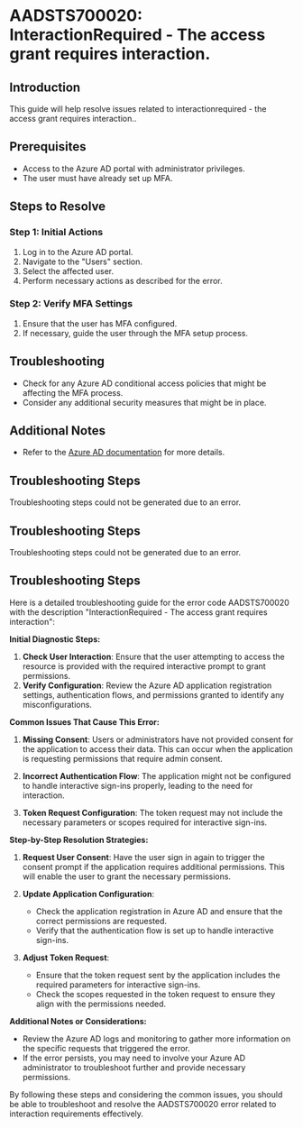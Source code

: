 # AADSTS700020: InteractionRequired - The access grant requires interaction.

## Introduction

This guide will help resolve issues related to interactionrequired - the access
grant requires interaction..

## Prerequisites

* Access to the Azure AD portal with administrator privileges.
* The user must have already set up MFA.

## Steps to Resolve

### Step 1: Initial Actions

1. Log in to the Azure AD portal.
2. Navigate to the "Users" section.
3. Select the affected user.
4. Perform necessary actions as described for the error.

### Step 2: Verify MFA Settings

1. Ensure that the user has MFA configured.
2. If necessary, guide the user through the MFA setup process.

## Troubleshooting

* Check for any Azure AD conditional access policies that might be affecting the
  MFA process.
* Consider any additional security measures that might be in place.

## Additional Notes

* Refer to the
  [Azure AD documentation](https://learn.microsoft.com/en-us/azure/active-directory/)
  for more details.

## Troubleshooting Steps

Troubleshooting steps could not be generated due to an error.

## Troubleshooting Steps

Troubleshooting steps could not be generated due to an error.

## Troubleshooting Steps

Here is a detailed troubleshooting guide for the error code AADSTS700020 with
the description "InteractionRequired - The access grant requires interaction":

**Initial Diagnostic Steps:**

1. **Check User Interaction**: Ensure that the user attempting to access the
   resource is provided with the required interactive prompt to grant
   permissions.
2. **Verify Configuration**: Review the Azure AD application registration
   settings, authentication flows, and permissions granted to identify any
   misconfigurations.

**Common Issues That Cause This Error:**

1. **Missing Consent**: Users or administrators have not provided consent for
   the application to access their data. This can occur when the application is
   requesting permissions that require admin consent.

2. **Incorrect Authentication Flow**: The application might not be configured to
   handle interactive sign-ins properly, leading to the need for interaction.

3. **Token Request Configuration**: The token request may not include the
   necessary parameters or scopes required for interactive sign-ins.

**Step-by-Step Resolution Strategies:**

1. **Request User Consent**: Have the user sign in again to trigger the consent
   prompt if the application requires additional permissions. This will enable
   the user to grant the necessary permissions.

2. **Update Application Configuration**:
   * Check the application registration in Azure AD and ensure that the correct
     permissions are requested.
   * Verify that the authentication flow is set up to handle interactive
     sign-ins.

3. **Adjust Token Request**:
   * Ensure that the token request sent by the application includes the required
     parameters for interactive sign-ins.
   * Check the scopes requested in the token request to ensure they align with
     the permissions needed.

**Additional Notes or Considerations:**

* Review the Azure AD logs and monitoring to gather more information on the
  specific requests that triggered the error.
* If the error persists, you may need to involve your Azure AD administrator to
  troubleshoot further and provide necessary permissions.

By following these steps and considering the common issues, you should be able
to troubleshoot and resolve the AADSTS700020 error related to interaction
requirements effectively.
